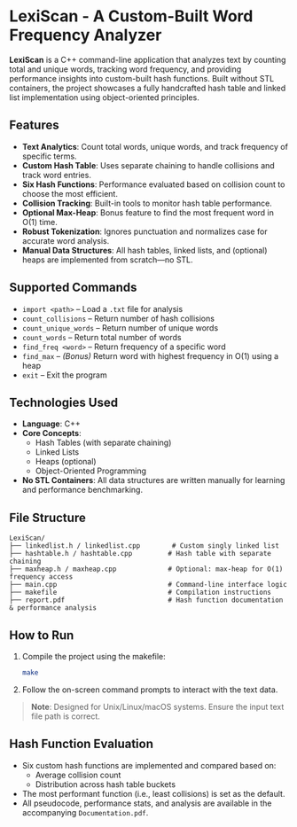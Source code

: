 
# LexiScan - A Custom-Built Word Frequency Analyzer

**LexiScan** is a C++ command-line application that analyzes text by counting total and unique words, tracking word frequency, and providing performance insights into custom-built hash functions. Built without STL containers, the project showcases a fully handcrafted hash table and linked list implementation using object-oriented principles.

## Features

- **Text Analytics**: Count total words, unique words, and track frequency of specific terms.
- **Custom Hash Table**: Uses separate chaining to handle collisions and track word entries.
- **Six Hash Functions**: Performance evaluated based on collision count to choose the most efficient.
- **Collision Tracking**: Built-in tools to monitor hash table performance.
- **Optional Max-Heap**: Bonus feature to find the most frequent word in O(1) time.
- **Robust Tokenization**: Ignores punctuation and normalizes case for accurate word analysis.
- **Manual Data Structures**: All hash tables, linked lists, and (optional) heaps are implemented from scratch—no STL.

## Supported Commands

- `import <path>` – Load a `.txt` file for analysis  
- `count_collisions` – Return number of hash collisions  
- `count_unique_words` – Return number of unique words  
- `count_words` – Return total number of words  
- `find_freq <word>` – Return frequency of a specific word  
- `find_max` – *(Bonus)* Return word with highest frequency in O(1) using a heap  
- `exit` – Exit the program  

## Technologies Used

- **Language**: C++
- **Core Concepts**:
  - Hash Tables (with separate chaining)
  - Linked Lists
  - Heaps (optional)
  - Object-Oriented Programming
- **No STL Containers**: All data structures are written manually for learning and performance benchmarking.

## File Structure

```
LexiScan/
├── linkedlist.h / linkedlist.cpp        # Custom singly linked list
├── hashtable.h / hashtable.cpp         # Hash table with separate chaining
├── maxheap.h / maxheap.cpp             # Optional: max-heap for O(1) frequency access
├── main.cpp                            # Command-line interface logic
├── makefile                            # Compilation instructions
├── report.pdf                          # Hash function documentation & performance analysis
```

## How to Run

1. Compile the project using the makefile:
   ```bash
   make
   ```

3. Follow the on-screen command prompts to interact with the text data.

> **Note**: Designed for Unix/Linux/macOS systems. Ensure the input text file path is correct.

## Hash Function Evaluation

- Six custom hash functions are implemented and compared based on:
  - Average collision count
  - Distribution across hash table buckets
- The most performant function (i.e., least collisions) is set as the default.
- All pseudocode, performance stats, and analysis are available in the accompanying `Documentation.pdf`.
